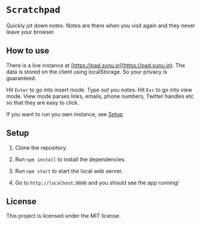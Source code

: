 # `Scratchpad`

Quickly jot down notes. Notes are there when you visit again and they never leave your browser.

## How to use

There is a live instance at [https://pad.sunu.in](https://pad.sunu.in). The data is stored on the client using localStorage.
So your privacy is guaranteed.

Hit `Enter` to go into insert mode. Type out you notes. Hit `Esc` to go into view mode. View mode parses links,
emails, phone numbers, Twitter handles etc so that they are easy to click.

If you want to run you own instance, see [Setup](#setup)

## Setup

1. Clone the repository.

2. Run `npm install` to install the dependencies.

3. Run `npm start` to start the local web server.

3. Go to `http://localhost:8000` and you should see the app running!

## License

This project is licensed under the MIT license.
